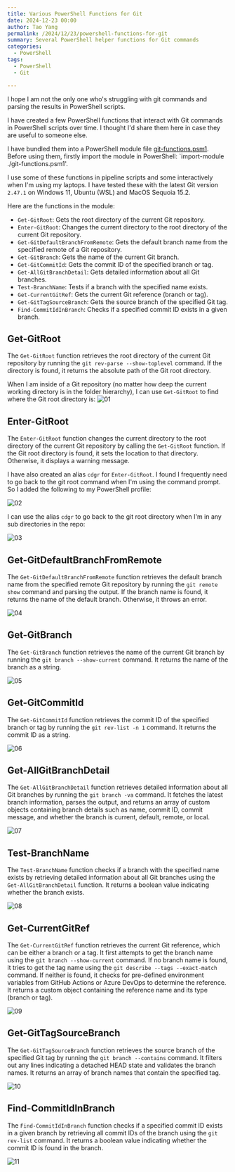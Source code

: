 ```yaml
---
title: Various PowerShell Functions for Git
date: 2024-12-23 00:00
author: Tao Yang
permalink: /2024/12/23/powershell-functions-for-git
summary: Several PowerShell helper functions for Git commands
categories:
  - PowerShell
tags:
  - PowerShell
  - Git

---
```


I hope I am not the only one who's struggling with git commands and parsing the results in PowerShell scripts.

I have created a few PowerShell functions that interact with Git commands in PowerShell scripts over time. I thought I'd share them here in case they are useful to someone else.

I have bundled them into a PowerShell module file [git-functions.psm1](https://github.com/tyconsulting/BlogPosts/blob/master/Scripts/misc/git-functions.psm1). Before using them, firstly import the module in PowerShell: `import-module ./git-functions.psm1'.

I use some of these functions in pipeline scripts and some interactively when I'm using my laptops. I have tested these with the latest Git version `2.47.1` on Windows 11, Ubuntu (WSL) and MacOS Sequoia 15.2.

Here are the functions in the module:

- `Get-GitRoot`: Gets the root directory of the current Git repository.
- `Enter-GitRoot`: Changes the current directory to the root directory of the current Git repository.
- `Get-GitDefaultBranchFromRemote`: Gets the default branch name from the specified remote of a Git repository.
- `Get-GitBranch`: Gets the name of the current Git branch.
- `Get-GitCommitId`: Gets the commit ID of the specified branch or tag.
- `Get-AllGitBranchDetail`: Gets detailed information about all Git branches.
- `Test-BranchName`: Tests if a branch with the specified name exists.
- `Get-CurrentGitRef`: Gets the current Git reference (branch or tag).
- `Get-GitTagSourceBranch`: Gets the source branch of the specified Git tag.
- `Find-CommitIdInBranch`: Checks if a specified commit ID exists in a given branch.

## Get-GitRoot

The `Get-GitRoot` function retrieves the root directory of the current Git repository by running the `git rev-parse --show-toplevel` command. If the directory is found, it returns the absolute path of the Git root directory.

When I am inside of a Git repository (no matter how deep the current working directory is in the folder hierarchy), I can use `Get-GitRoot` to find where the Git root directory is:
![01](../../../../assets/images/2024/12/git-functions-01.jpg)

## Enter-GitRoot

The `Enter-GitRoot` function changes the current directory to the root directory of the current Git repository by calling the `Get-GitRoot` function. If the Git root directory is found, it sets the location to that directory. Otherwise, it displays a warning message.

I have also created an alias `cdgr` for `Enter-GitRoot`. I found I frequently need to go back to the git root command when I'm using the command prompt. So I added the following to my PowerShell profile:

![02](../../../../assets/images/2024/12/git-functions-02.jpg)

I can use the alias `cdgr` to go back to the git root directory when I'm in any sub directories in the repo:

![03](../../../../assets/images/2024/12/git-functions-03.jpg)

## Get-GitDefaultBranchFromRemote

The `Get-GitDefaultBranchFromRemote` function retrieves the default branch name from the specified remote Git repository by running the `git remote show` command and parsing the output. If the branch name is found, it returns the name of the default branch. Otherwise, it throws an error.

![04](../../../../assets/images/2024/12/git-functions-04.jpg)

## Get-GitBranch

The `Get-GitBranch` function retrieves the name of the current Git branch by running the `git branch --show-current` command. It returns the name of the branch as a string.

![05](../../../../assets/images/2024/12/git-functions-05.jpg)

## Get-GitCommitId

The `Get-GitCommitId` function retrieves the commit ID of the specified branch or tag by running the `git rev-list -n 1` command. It returns the commit ID as a string.

![06](../../../../assets/images/2024/12/git-functions-06.jpg)

## Get-AllGitBranchDetail

The `Get-AllGitBranchDetail` function retrieves detailed information about all Git branches by running the `git branch -va` command. It fetches the latest branch information, parses the output, and returns an array of custom objects containing branch details such as name, commit ID, commit message, and whether the branch is current, default, remote, or local.

![07](../../../../assets/images/2024/12/git-functions-07.jpg)

## Test-BranchName

The `Test-BranchName` function checks if a branch with the specified name exists by retrieving detailed information about all Git branches using the `Get-AllGitBranchDetail` function. It returns a boolean value indicating whether the branch exists.

![08](../../../../assets/images/2024/12/git-functions-08.jpg)

## Get-CurrentGitRef

The `Get-CurrentGitRef` function retrieves the current Git reference, which can be either a branch or a tag. It first attempts to get the branch name using the `git branch --show-current` command. If no branch name is found, it tries to get the tag name using the `git describe --tags --exact-match` command. If neither is found, it checks for pre-defined environment variables from GitHub Actions or Azure DevOps to determine the reference. It returns a custom object containing the reference name and its type (branch or tag).

![09](../../../../assets/images/2024/12/git-functions-09.jpg)

## Get-GitTagSourceBranch

The `Get-GitTagSourceBranch` function retrieves the source branch of the specified Git tag by running the `git branch --contains` command. It filters out any lines indicating a detached HEAD state and validates the branch names. It returns an array of branch names that contain the specified tag.

![10](../../../../assets/images/2024/12/git-functions-10.jpg)

## Find-CommitIdInBranch

The `Find-CommitIdInBranch` function checks if a specified commit ID exists in a given branch by retrieving all commit IDs of the branch using the `git rev-list` command. It returns a boolean value indicating whether the commit ID is found in the branch.

![11](../../../../assets/images/2024/12/git-functions-11.jpg)


